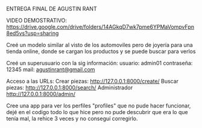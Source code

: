 ENTREGA FINAL DE AGUSTIN RANT

VIDEO DEMOSTRATIVO: https://drive.google.com/drive/folders/14AGkqD7wk7pme6YPMaVompvFpn8ed5vs?usp=sharing


Creé un modelo similar al visto de los automoviles pero de joyería para una tienda online, donde se cargan los productos y se puede buscar para verlos

Creé un superusuario con la sig información:
usuario: admin01
contraseña: 12345
mail: agustinrant@gmail.com


Acceso a las URLs:
Crear piezas: http://127.0.0.1:8000/create/
Buscar piezas: http://127.0.0.1:8000/search/
Administrador http://127.0.0.1:8000/admin/


Cree una app para ver los perfiles "profiles" que no pude hacer funcionar, dejé en el codigo todo lo que hice pero no pude descubrir que era lo que tenía mal, la rehice 3 veces y no conseguí corregirlo.
